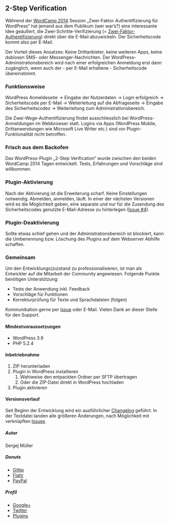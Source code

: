 ## 2-Step Verification


Während der [WordCamp 2014](http://2014.hamburg.wordcamp.org) Session „Zwei-Faktor Authentifizierung für WordPress“ hat jemand aus dem Publikum (wer war’s?) eine interessante Idee geäußert, die Zwei-Schritte-Verifizierung (= [Zwei-Faktor-Authentifizierung](http://de.wikipedia.org/wiki/Zwei-Faktor-Authentifizierung)) direkt über die E-Mail abzuwickeln. Der Sicherheitscode kommt also per E-Mail.

Der Vorteil dieses Ansatzes: Keine Drittanbieter, keine weiteren Apps, keine dubiosen SMS- oder Messenger-Nachrichten. Der WordPress-Administrationsbereich wird nach einer erfolgreichen Anmeldung erst dann zugänglich, wenn auch der - per E-Mail erhaltene - Sicherheitscode  übereinstimmt.


### Funktionsweise

WordPress Anmeldeseite → Eingabe der Nutzerdaten → Login erfolgreich → Sicherheitscode per E-Mail → Weiterleitung auf die Abfrageseite → Eingabe des Sicherheitscodes → Weiterleitung zum Administrationsbereich.

Die Zwei-Wege-Authentifizierung findet ausschliesslich bei WordPress-Anmeldungen im Webbrowser statt. Logins via Apps (WordPress Mobile, Drittanwendungen wie Microsoft Live Writer etc.) sind vor Plugin-Funktionalität nicht betroffen.


### Frisch aus dem Backofen

Das WordPress-Plugin „2-Step Verification“ wurde zwischen den beiden WordCamp 2014 Tagen entwickelt. Tests, Erfahrungen und Vorschläge sind willkommen.


### Plugin-Aktivierung

Nach der Aktivierung ist die Erweiterung scharf. Keine Einstellungen notwendig. Abmelden, anmelden, läuft.
In einer der nächsten Versionen wird es die Möglichkeit geben, eine separate und nur für die Zusendung des Sicherheitscodes genutzte E-Mail-Adresse zu hinterlegen ([Issue #4](https://github.com/sergejmueller/2-Step-Verification/issues/4)).


### Plugin-Deaktivierung

Sollte etwas schief gehen und der Administrationsbereich ist blockiert, kann die Umbenennung bzw. Löschung des Plugins auf dem Webserver Abhilfe schaffen.


### Gemeinsam

Um den Entwicklungs(zu)stand zu professionalisieren, ist man als Entwickler auf die Mitarbeit der Community angewiesen. Folgende Punkte benötigen Unterstützung:

* Tests der Anwendung inkl. Feedback
* Vorschläge für Funktionen
* Korrekturprüfung für Texte und Sprachdateien (folgen)

Kommunikation gerne per [Issue](https://github.com/sergejmueller/2-Step-Verification/issues) oder E-Mail. Vielen Dank an dieser Stelle für den Support.


#### Mindestvoraussetzungen

* WordPress 3.9
* PHP 5.2.4


#### Inbetriebnahme

1. ZIP herunterladen
2. Plugin in WordPress installieren
    1. Wahlweise den entpackten Ordner per SFTP übertragen
    2. Oder die ZIP-Datei direkt in WordPress hochladen
3. Plugin aktivieren


#### Versionsverlauf

Seit Beginn der Entwicklung wird ein ausführlicher [Changelog](https://github.com/sergejmueller/2-Step-Verification/wiki/Changelog) geführt.
In der Textdatei landen alle größeren Änderungen, nach Möglichkeit mit verknüpften [Issues](https://github.com/sergejmueller/2-Step-Verification/issues).


##### Autor

Sergej Müller


##### Donuts

* [Gittip](https://www.gittip.com/sergejmueller/)
* [Flattr](https://flattr.com/submit/auto?user_id=sergej.mueller&url=https%3A%2F%2Fgithub.com%2Fsergejmueller%2F2-Step-Verification)
* [PayPal](https://www.paypal.com/cgi-bin/webscr?cmd=_s-xclick&hosted_button_id=5RDDW9FEHGLG6)


##### Profil

* [Google+](https://plus.google.com/110569673423509816572?rel=author)
* [Twitter](https://twitter.com/wpSEO)
* [Plugins](http://wpcoder.de)